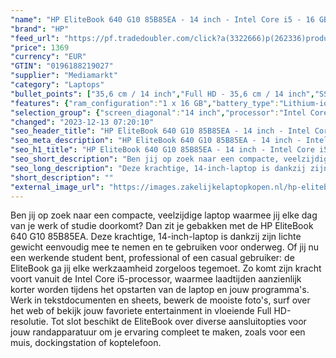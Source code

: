 ```yaml
---
"name": "HP EliteBook 640 G10 85B85EA - 14 inch - Intel Core i5 - 16 GB - 512 GB"
"brand": "HP"
"feed_url": "https://pf.tradedoubler.com/click?a(3322666)p(262336)product(50617-1769742)ttid(3)url(https%3A%2F%2Fwww.mediamarkt.nl%2Fnl%2Fproduct%2F_hp-elitebook-640-g10-85b85ea-14-inch-intel-core-i5-16-gb-512-gb-1769742.html%3Futm_source%3Dtradedoubler%26utm_medium%3Daff-comparison%26utm_term%3D1769742)"
"price": 1369
"currency": "EUR"
"GTIN": "0196188219027"
"supplier": "Mediamarkt"
"category": "Laptops"
"bullet_points": ["35,6 cm / 14 inch","Full HD - 35,6 cm / 14 inch","SSD , 512 GB , PCI Express","2x USB 3.2 (Gen 1, Type-A), 1x USB 3.2 (Gen 2, Type-C), 1x RJ-45, 1x HDMI 2.1, 1x Thunderbolt 4, 1x hoofdtelefoon-/microfooncombo","Lithium-ion","32.19 cm x 1.99 cm x 21.39 cm /"]
"features": {"ram_configuration":"1 x 16 GB","battery_type":"Lithium-ion","additional_update_information":"Voor zover op de afbeeldingen apps worden getoond, geldt dat MediaMarkt niet kan garanderen dat de apps tijdens de volledige levensduur van het product goed zullen blijven functioneren. Dit hangt af van het beleid van de fabrikant.","min_duration_supported_software_updates":"2 jaar","product_depth":"21,39 cm","bluetooth":"Ja","panel_type":"IPS (In-Plane Switching)","touchscreen":"Nee","brightness":"400 cd/m²","screen_diagonal_inches":"14 inch","scope_of_delivery":"Laptop, AC-adapter (65 W), handleiding","depth":"21,39 cm","product_height":"1,99 cm","image_quality":"Full HD","memory_speeds":"3200 MHz","integrated_mike":"Ja","speakers":"Ja","convertibility":"Vast scherm","processor_speed_with_turbo":"4.6 GHz","model_year":"2023","processor":"Intel Core i5-1335U","shipping_costs":"0.00","screen_type":"Mat scherm","memory_size":"16 GB","product_manufacturer":"HP","battery_capacity":"51 Wh","manufacturer_part_number":"85B85EA#ABH","screen_diagonal_cm_inch":"35,6 cm / 14 inch","number_of_processor_cores":"10","processor_brand":"Intel®","warranty_note":"1 jaar (1-1-0) garantie omvat 1 jaar garantie op onderdelen en arbeidskosten. Geen reparatie onsite. De algemene voorwaarden verschillen per land. Bepaalde beperkingen en uitsluitingen zijn van toepassing.","bluetooth_version":"5.2","delivery_time":"1","hard_disk_1":"SSD , 512 GB , PCI Express","color":"Zilver","image_ratio":"16:9","short_description":"ELITEBOOK 640 G10 - 85B85EA","height":"1,99 cm","product_type":"Laptop","capacity_of_1_hard_disk":"512 GB","type_of_1_hard_disk":"SSD","weight":"1,41 kg","front_camera":"Ja","screen_diagonal_cm":"35,6 cm","product_width":"32,19 cm","special_features":"Trusted Platform Module (TPM), ENERGY STAR, CCC, GS mark","connections":"2x USB 3.2 (Gen 1, Type-A), 1x USB 3.2 (Gen 2, Type-C), 1x RJ-45, 1x HDMI 2.1, 1x Thunderbolt 4, 1x hoofdtelefoon-/microfooncombo","resolution":"1920 x 1080","integrated_webcam":"Ja","processor_model":"Core™ i5","update_policy":"Onbekend","total_storage_space_in_gb":"512 GB","wlan":"Ja","product_introduction_date":"2023-04-18","processor_clock_rate":"1.3 GHz","ram_type":"DDR4","previous_price":"","dimensions_weight":"32.19 cm x 1.99 cm x 21.39 cm /","wlan_standards":"WiFi 6E (802.11AX)","manufacturer_supported_software_updates":"Ja","total_storage_space":"512 GB"}
"selection_group": {"screen_diagonal":"14 inch","processor":"Intel Core i5","changed_price_past_3_days":false,"product_family":"Elitebook"}
"changed": "2023-12-13 07:20:10"
"seo_header_title": "HP EliteBook 640 G10 85B85EA - 14 inch - Intel Core i5 - 16 GB - 512 GB"
"seo_meta_description": "HP EliteBook 640 G10 85B85EA - 14 inch - Intel Core i5 - 16 GB - 512 GB"
"seo_h1_title": "HP EliteBook 640 G10 85B85EA - 14 inch - Intel Core i5 - 16 GB - 512 GB"
"seo_short_description": "Ben jij op zoek naar een compacte, veelzijdige laptop waarmee jij elke dag van je werk of studie doorkomt? Dan zit je gebakken met de HP EliteBook 640 G10 85B85EA."
"seo_long_description": "Deze krachtige, 14-inch-laptop is dankzij zijn lichte gewicht eenvoudig mee te nemen en te gebruiken voor onderweg. Of jij nu een werkende student bent, professional of een casual gebruiker: de EliteBook ga jij elke werkzaamheid zorgeloos tegemoet. Zo komt zijn kracht voort vanuit de Intel Core i5-processor, waarmee laadtijden aanzienlijk korter worden tijdens het opstarten van de laptop en jouw programma's. Werk in tekstdocumenten en sheets, bewerk de mooiste foto's, surf over het web of bekijk jouw favoriete entertainment in vloeiende Full HD-resolutie. Tot slot beschikt de EliteBook over diverse aansluitopties voor jouw randapparatuur om je ervaring compleet te maken, zoals voor een muis, dockingstation of koptelefoon."
"short_description": ""
"external_image_url": "https://images.zakelijkelaptopkopen.nl/hp-elitebook-640-g10-85b85ea-14-inch-intel-core-i5-16-gb-512-gb-1769742.webp"
---
```


Ben jij op zoek naar een compacte, veelzijdige laptop waarmee jij elke dag van je werk of studie doorkomt? Dan zit je gebakken met de HP EliteBook 640 G10 85B85EA. Deze krachtige, 14-inch-laptop is dankzij zijn lichte gewicht eenvoudig mee te nemen en te gebruiken voor onderweg. Of jij nu een werkende student bent, professional of een casual gebruiker: de EliteBook ga jij elke werkzaamheid zorgeloos tegemoet. Zo komt zijn kracht voort vanuit de Intel Core i5-processor, waarmee laadtijden aanzienlijk korter worden tijdens het opstarten van de laptop en jouw programma's. Werk in tekstdocumenten en sheets, bewerk de mooiste foto's, surf over het web of bekijk jouw favoriete entertainment in vloeiende Full HD-resolutie. Tot slot beschikt de EliteBook over diverse aansluitopties voor jouw randapparatuur om je ervaring compleet te maken, zoals voor een muis, dockingstation of koptelefoon.